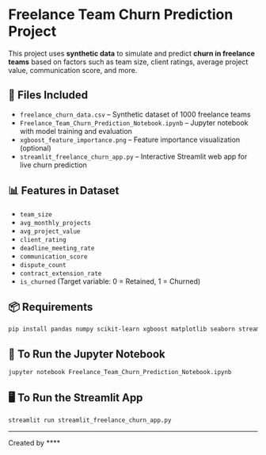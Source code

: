 
# Freelance Team Churn Prediction Project

This project uses **synthetic data** to simulate and predict **churn in freelance teams** based on factors such as team size, client ratings, average project value, communication score, and more.

## 📁 Files Included

- `freelance_churn_data.csv` – Synthetic dataset of 1000 freelance teams
- `Freelance_Team_Churn_Prediction_Notebook.ipynb` – Jupyter notebook with model training and evaluation
- `xgboost_feature_importance.png` – Feature importance visualization (optional)
- `streamlit_freelance_churn_app.py` – Interactive Streamlit web app for live churn prediction

## 📊 Features in Dataset

- `team_size`
- `avg_monthly_projects`
- `avg_project_value`
- `client_rating`
- `deadline_meeting_rate`
- `communication_score`
- `dispute_count`
- `contract_extension_rate`
- `is_churned` (Target variable: 0 = Retained, 1 = Churned)

## 📦 Requirements

```bash
pip install pandas numpy scikit-learn xgboost matplotlib seaborn streamlit
```

## 🧪 To Run the Jupyter Notebook

```bash
jupyter notebook Freelance_Team_Churn_Prediction_Notebook.ipynb
```

## 🖥️ To Run the Streamlit App

```bash
streamlit run streamlit_freelance_churn_app.py
```

---

Created by ****

